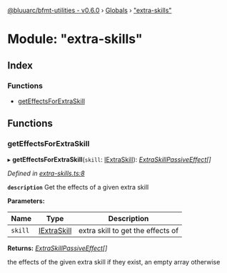 [@bluuarc/bfmt-utilities - v0.6.0](../README.md) › [Globals](../globals.md) › ["extra-skills"](_extra_skills_.md)

# Module: "extra-skills"

## Index

### Functions

* [getEffectsForExtraSkill](_extra_skills_.md#geteffectsforextraskill)

## Functions

###  getEffectsForExtraSkill

▸ **getEffectsForExtraSkill**(`skill`: [IExtraSkill](../interfaces/_datamine_types_.iextraskill.md)): *[ExtraSkillPassiveEffect](_datamine_types_.md#extraskillpassiveeffect)[]*

*Defined in [extra-skills.ts:8](https://github.com/BluuArc/bfmt-utilities/blob/master/src/extra-skills.ts#L8)*

**`description`** Get the effects of a given extra skill

**Parameters:**

Name | Type | Description |
------ | ------ | ------ |
`skill` | [IExtraSkill](../interfaces/_datamine_types_.iextraskill.md) | extra skill to get the effects of |

**Returns:** *[ExtraSkillPassiveEffect](_datamine_types_.md#extraskillpassiveeffect)[]*

the effects of the given extra skill if they exist, an empty array otherwise
